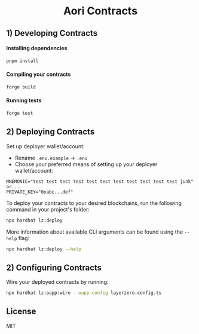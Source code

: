 <h1 align="center">Aori Contracts</h1>

## 1) Developing Contracts

#### Installing dependencies

```bash
pnpm install
```

#### Compiling your contracts

```bash
forge build
```

#### Running tests

```bash
forge test
```

## 2) Deploying Contracts

Set up deployer wallet/account:

- Rename `.env.example` -> `.env`
- Choose your preferred means of setting up your deployer wallet/account:

```
MNEMONIC="test test test test test test test test test test test junk"
or...
PRIVATE_KEY="0xabc...def"
```

To deploy your contracts to your desired blockchains, run the following command in your project's folder:

```bash
npx hardhat lz:deploy
```

More information about available CLI arguments can be found using the `--help` flag:

```bash
npx hardhat lz:deploy --help
```

## 2) Configuring Contracts

Wire your deployed contracts by running:

```bash
npx hardhat lz:oapp:wire --oapp-config layerzero.config.ts
```

## License

MIT
